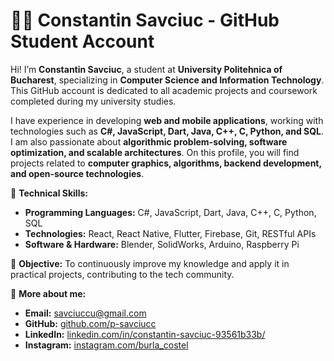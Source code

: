 # 👨‍🎓 Constantin Savciuc - GitHub Student Account

Hi! I’m **Constantin Savciuc**, a student at **University Politehnica of Bucharest**, specializing in **Computer Science and Information Technology**. This GitHub account is dedicated to all academic projects and coursework completed during my university studies.

I have experience in developing **web and mobile applications**, working with technologies such as **C#, JavaScript, Dart, Java, C++, C, Python, and SQL**. I am also passionate about **algorithmic problem-solving, software optimization, and scalable architectures**. On this profile, you will find projects related to **computer graphics, algorithms, backend development, and open-source technologies**.

🔧 **Technical Skills:**  
- **Programming Languages:** C#, JavaScript, Dart, Java, C++, C, Python, SQL  
- **Technologies:** React, React Native, Flutter, Firebase, Git, RESTful APIs  
- **Software & Hardware:** Blender, SolidWorks, Arduino, Raspberry Pi  

📌 **Objective:** To continuously improve my knowledge and apply it in practical projects, contributing to the tech community.

🔗 **More about me:**  
- **Email:** [savciuccu@gmail.com](mailto:savciuccu@gmail.com)
- **GitHub:** [github.com/p-savciucc](https://github.com/p-savciucc)
- **LinkedIn:** [linkedin.com/in/constantin-savciuc-93561b33b/](https://www.linkedin.com/in/constantin-savciuc-93561b33b/)
- **Instagram:** [instagram.com/burla_costel](https://www.instagram.com/burla_costel)
